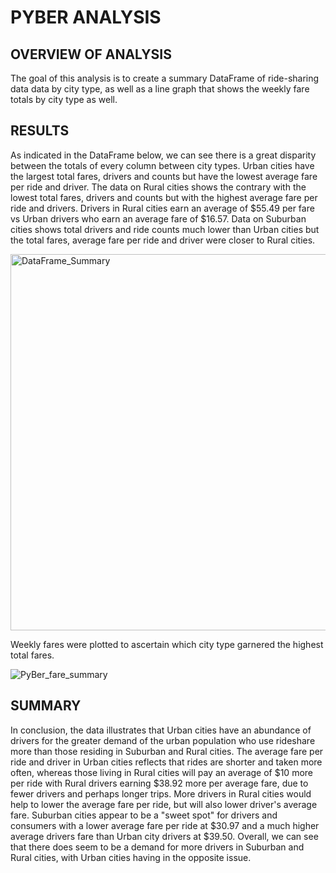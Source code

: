 # PYBER ANALYSIS

## OVERVIEW OF ANALYSIS

The goal of this analysis is to create a summary DataFrame of ride-sharing data data by city type, as well as a line graph that shows the weekly fare totals by city type as well. 

## RESULTS

As indicated in the DataFrame below, we can see there is a great disparity between the totals of every column between city types. Urban cities have the largest total fares, drivers and counts but have the lowest average fare per ride and driver. The data on Rural cities shows the contrary with the lowest total fares, drivers and counts but with the highest average fare per ride and drivers. Drivers in Rural cities earn an average of $55.49 per fare vs Urban drivers who earn an average fare of $16.57. Data on Suburban cities shows total drivers and ride counts much lower than Urban cities but the total fares, average fare per ride and driver were closer to Rural cities.

<img width="602" alt="DataFrame_Summary" src="https://user-images.githubusercontent.com/111521163/192685336-1d4bac94-4851-428d-a470-e35a0ecc9863.png">

Weekly fares were plotted to ascertain which city type garnered the highest total fares.

![PyBer_fare_summary](https://user-images.githubusercontent.com/111521163/192684946-e3d9dddb-d897-40de-a398-c22c0f575caa.png)

## SUMMARY

In conclusion, the data illustrates that Urban cities have an abundance of drivers for the greater demand of the urban population who use rideshare more than those residing in Suburban and Rural cities. The average fare per ride and driver in Urban cities reflects that rides are shorter and taken more often, whereas those living in Rural cities will pay an average of $10 more per ride with Rural drivers earning $38.92 more per average fare, due to fewer drivers and perhaps longer trips. More drivers in Rural cities would help to lower the average fare per ride, but will also lower driver's average fare. Suburban cities appear to be a "sweet spot" for drivers and consumers with a lower average fare per ride at $30.97 and a much higher average drivers fare than Urban city drivers at $39.50. Overall, we can see that there does seem to be a demand for more drivers in Suburban and Rural cities, with Urban cities having in the opposite issue. 
